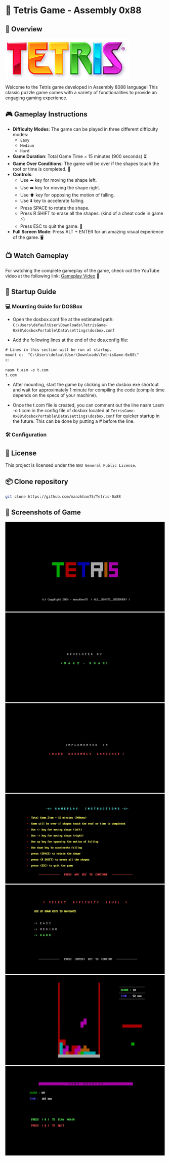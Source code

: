 # 🧩 Tetris Game - Assembly 0x88 


## 🌟 Overview

![](pics/design.png)

Welcome to the Tetris game developed in Assembly 8088 language! This classic puzzle game comes with a variety of functionalities to provide an engaging gaming experience.

## 🎮 Gameplay Instructions

- **Difficulty Modes**: The game can be played in three different difficulty modes:
	- `Easy`
	- `Medium`
	- `Hard`
- **Game Duration**: Total Game Time = 15 minutes (900 seconds) ⏳
- **Game Over Conditions**: The game will be over if the shapes touch the roof or time is completed. 🚫
- **Controls**:
	- Use ⬅️ key for moving the shape left.
	- Use ➡️ key for moving the shape right.
	- Use ⬆️ key for opposing the motion of falling.
	- Use ⬇️ key to accelerate falling.
	- Press SPACE to rotate the shape.
	- Press R SHIFT to erase all the shapes. (kind of a cheat code in game ⚡)
	- Press ESC to quit the game. 🚪
- **Full Screen Mode**: Press ALT + ENTER for an amazing visual experience of the game. 🖥️

## 📺 Watch Gameplay
For watching the complete gameplay of the game, check out the YouTube video at the following link:
[Gameplay Video](https://youtu.be/0pRhh-2Oqj4?si=BfQkafR_ErrQr72V) 🎥

## 🚀 Startup Guide

### 💻 Mounting Guide for DOSBox
- Open the dosbox.conf file at the estimated path: `C:\Users\defaultUser\Downloads\TetrisGame-0x88\dosboxPortable\Data\settings\dosbox.conf`
  
- Add the following lines at the end of the dos.config file:
```
# Lines in this section will be run at startup.
mount c:  "C:\Users\defaultUser\Downloads\TetrisGame-0x88\"
c:

nasm t.asm -o t.com
t.com
```

- After mounting, start the game by clicking on the dosbox.exe shortcut and wait for approximately 1 minute for compiling the code (compile time depends on the specs of your machine).
  
- Once the t.com file is created, you can comment out the line nasm t.asm -o t.com in the config file of dosbox located at `TetrisGame-0x88\dosboxPortable\Data\settings\dosbox.conf` for quicker startup in the future. This can be done by putting a # before the line.
	
### 🛠️ Configuration


## 📜 License

This project is licensed under the `GNU General Public License`.

## 📦 Clone repository

```bash
git clone https://github.com/maazkhan75/Tetris-0x88
```

      
## 📸 Screenshots of Game

![](pics/1.png)
![](pics/2.png)
![](pics/3.png)
![](pics/4.png)
![](pics/5.png)
![](pics/6.png)
![](pics/7.png)
























